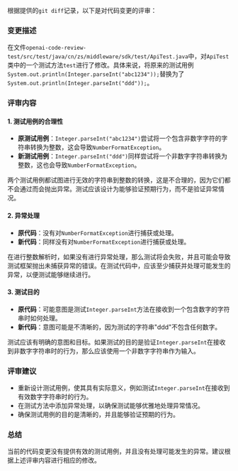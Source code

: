 根据提供的`git diff`记录，以下是对代码变更的评审：

### 变更描述
在文件`openai-code-review-test/src/test/java/cn/zs/middleware/sdk/test/ApiTest.java`中，对`ApiTest`类中的一个测试方法`test`进行了修改。具体来说，将原来的测试用例`System.out.println(Integer.parseInt("abc1234"));`替换为了`System.out.println(Integer.parseInt("ddd"));`。

### 评审内容

#### 1. 测试用例的合理性
- **原测试用例**：`Integer.parseInt("abc1234")`尝试将一个包含非数字字符的字符串转换为整数，这会导致`NumberFormatException`。
- **新测试用例**：`Integer.parseInt("ddd")`同样尝试将一个非数字字符串转换为整数，这也会导致`NumberFormatException`。

两个测试用例都试图进行无效的字符串到整数的转换，这是不合理的，因为它们都不会通过而会抛出异常。测试应该设计为能够验证预期行为，而不是验证异常情况。

#### 2. 异常处理
- **原代码**：没有对`NumberFormatException`进行捕获或处理。
- **新代码**：同样没有对`NumberFormatException`进行捕获或处理。

在进行整数解析时，如果没有进行异常处理，那么测试将会失败，并且可能会导致测试框架抛出未捕获异常的错误。在测试代码中，应该至少捕获并处理可能发生的异常，以便测试能够继续进行。

#### 3. 测试目的
- **原代码**：可能意图是测试`Integer.parseInt`方法在接收到一个包含数字的字符串时如何处理。
- **新代码**：意图可能是不清晰的，因为测试的字符串"ddd"不包含任何数字。

测试应该有明确的意图和目标。如果测试的目的是验证`Integer.parseInt`在接收到非数字字符串时的行为，那么应该使用一个非数字字符串作为输入。

### 评审建议
- 重新设计测试用例，使其具有实际意义，例如测试`Integer.parseInt`在接收到有效数字字符串时的行为。
- 在测试方法中添加异常处理，以确保测试能够优雅地处理异常情况。
- 确保测试用例的目的是清晰的，并且能够验证预期的行为。

### 总结
当前的代码变更没有提供有效的测试用例，并且没有处理可能发生的异常。建议根据上述评审内容进行相应的修改。